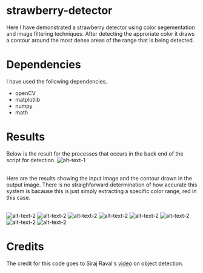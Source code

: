 # strawberry-detector 

Here I have demonstrated a strawberry detector using color segementation and image filtering techniques. After detecting the approriate color it draws a contour around the most dense areas of the range that is being detected. 

# Dependencies 

I have used the following dependencies.

   * openCV
   * matplotlib
   * numpy
   * math
   
# Results

Below is the result for the processes that occurs in the back end of the script for detection.
![alt-text-1](https://github.com/hasibzunair/strawberry-detector/blob/master/Figure_1.png "title-1")<br /><br />

Here are the results showing the input image and the contour drawn in the output image. There is no straighforward determination of how accurate this system is bacause this is just simply extracting a specific color range, red in this case.<br /><br />

![alt-text-2](https://github.com/hasibzunair/strawberry-detector/blob/master/Figure_2.png "title-2")
![alt-text-2](https://github.com/hasibzunair/strawberry-detector/blob/master/Figure_3.png "title-2")
![alt-text-2](https://github.com/hasibzunair/strawberry-detector/blob/master/Figure_4.png "title-2")
![alt-text-2](https://github.com/hasibzunair/strawberry-detector/blob/master/Figure_5.png "title-2")
![alt-text-2](https://github.com/hasibzunair/strawberry-detector/blob/master/Figure_6.png "title-2")
![alt-text-2](https://github.com/hasibzunair/strawberry-detector/blob/master/Figure_7.png "title-2")
![alt-text-2](https://github.com/hasibzunair/strawberry-detector/blob/master/Figure_8.png "title-2")
![alt-text-2](https://github.com/hasibzunair/strawberry-detector/blob/master/Figure_9.png "title-2")

# Credits 

The credit for this code goes to Siraj Raval's [video](https://www.youtube.com/watch?v=OnWIYI6-4Ss) on object detection. 
